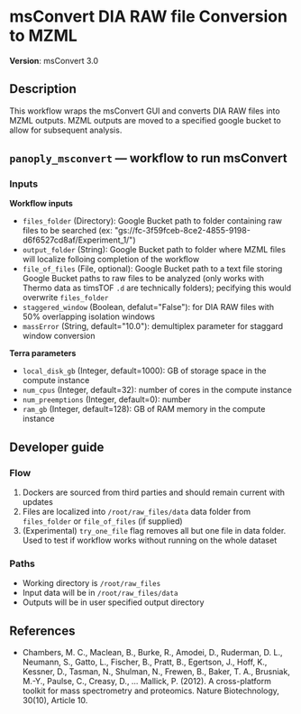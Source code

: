 # msConvert DIA RAW file Conversion to MZML
**Version**: msConvert 3.0

## Description
This workflow wraps the msConvert GUI and converts DIA RAW files into MZML outputs. MZML outputs are moved to a specified google bucket to allow for subsequent analysis.

## `panoply_msconvert` — workflow to run msConvert
### Inputs
**Workflow inputs**
- `files_folder` (Directory): Google Bucket path to folder containing raw files to be searched (ex: "gs://fc-3f59fceb-8ce2-4855-9198-d6f6527cd8af/Experiment_1/")
- `output_folder` (String): Google Bucket path to folder where MZML files will localize folloing completion of the workflow
- `file_of_files` (File, optional): Google Bucket path to a text file storing Google Bucket paths to raw files to be analyzed (only works with Thermo data as timsTOF `.d` are technically folders); pecifying this would overwrite `files_folder`
- `staggered_window` (Boolean, defalut="False"): for DIA RAW files with 50% overlapping isolation windows
- `massError` (String, default="10.0"): demultiplex parameter for staggard window conversion

**Terra parameters**
- `local_disk_gb` (Integer, default=1000): GB of storage space in the compute instance
- `num_cpus` (Integer, default=32): number of cores in the compute instance
- `num_preemptions` (Integer, default=0): number 
- `ram_gb` (Integer, default=128): GB of RAM memory in the compute instance

## Developer guide 
### Flow
1. Dockers are sourced from third parties and should remain current with updates
2. Files are localized into `/root/raw_files/data` data folder from `files_folder` or `file_of_files` (if supplied)
3. (Experimental) `try_one_file` flag removes all but one file in data folder. Used to test if workflow works without running on the whole dataset

### Paths
- Working directory is `/root/raw_files`
- Input data will be in `/root/raw_files/data`
- Outputs will be in user specified output directory

## References
- Chambers, M. C., Maclean, B., Burke, R., Amodei, D., Ruderman, D. L., Neumann, S., Gatto, L., Fischer, B., Pratt, B., Egertson, J., Hoff, K., Kessner, D., Tasman, N., Shulman, N., Frewen, B., Baker, T. A., Brusniak, M.-Y., Paulse, C., Creasy, D., … Mallick, P. (2012). A cross-platform toolkit for mass spectrometry and proteomics. Nature Biotechnology, 30(10), Article 10.

